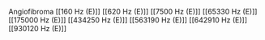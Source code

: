 Angiofibroma
[[160 Hz (E)]]
[[620 Hz (E)]]
[[7500 Hz (E)]]
[[65330 Hz (E)]]
[[175000 Hz (E)]]
[[434250 Hz (E)]]
[[563190 Hz (E)]]
[[642910 Hz (E)]]
[[930120 Hz (E)]]